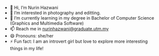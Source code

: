 - 👋 Hi, I’m Nurin Hazwani
- 👀 I’m interested in photography and editting.
- 🌱 I’m currently learning in my degree in Bachelor of Computer Science (Graphics and Multimedia Software)
- 📫 Reach me in nurinhazwani@graduate.utm.my
- 😄 Pronouns: she/her
- ⚡ Fun fact: I am an introvert girl but love to explore more interesting things in my life!

<!---
nurinhazwani/nurinhazwani is a ✨ special ✨ repository because its `README.md` (this file) appears on your GitHub profile.
You can click the Preview link to take a look at your changes.
--->
